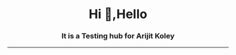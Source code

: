 <h1 align="center">Hi 👋,Hello</h1>
<h3 align="center">It is a Testing hub for Arijit Koley</h3>
<hr>
